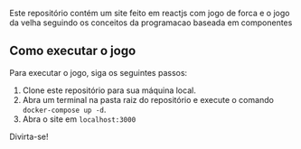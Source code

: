Este repositório contém um site feito em reactjs com jogo de forca e o jogo da velha seguindo os conceitos da programacao baseada em componentes 

## Como executar o jogo

Para executar o jogo, siga os seguintes passos:

1. Clone este repositório para sua máquina local.
2. Abra um terminal na pasta raiz do repositório e execute o comando `docker-compose up -d`.
3. Abra o site em ``localhost:3000``

Divirta-se!
